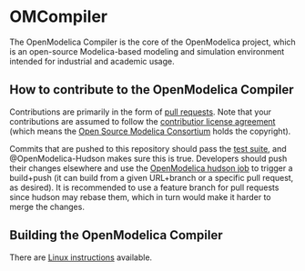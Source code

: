 # OMCompiler
The OpenModelica Compiler is the core of the OpenModelica project, which is an open-source Modelica-based modeling and simulation environment intended for industrial and academic usage.

## How to contribute to the OpenModelica Compiler

Contributions are primarily in the form of [pull requests](https://github.com/OpenModelica/OMCompiler/pulls).
Note that your contributions are assumed to follow the [contributior license agreement](https://openmodelica.org/osmc-pl/osmc-pl-1.2.txt) (which means the [Open Source Modelica Consortium](https://openmodelica.org) holds the copyright).

Commits that are pushed to this repository should pass the [test suite](https://github.com/OpenModelica/OpenModelica-testsuite), and @OpenModelica-Hudson makes sure this is true.
Developers should push their changes elsewhere and use the [OpenModelica hudson job](https://test.openmodelica.org/hudson/job/OpenModelica_TEST_PULL_REQUEST/build?delay=0sec) to trigger a build+push (it can build from a given URL+branch or a specific pull request, as desired).
It is recommended to use a feature branch for pull requests since hudson may rebase them, which in turn would make it harder to merge the changes.

## Building the OpenModelica Compiler

There are [Linux instructions](README.Linux.md) available.
